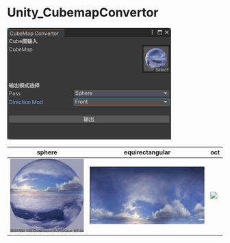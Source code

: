 # Unity_CubemapConvertor

![](images~/window.png)

| **sphere**              | **equirectangular**              | **oct**              |
|-------------------------|----------------------------------|----------------------|
| ![](images~/sphere.png) | ![](images~/equirectangular.png) | ![](images~/OOOct.png) |

